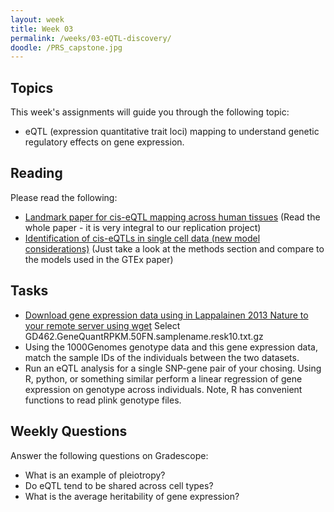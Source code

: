 ```yaml
---
layout: week
title: Week 03
permalink: /weeks/03-eQTL-discovery/
doodle: /PRS_capstone.jpg
---
```


## Topics

This week's assignments will guide you through the following topic:
* eQTL (expression quantitative trait loci) mapping to understand genetic regulatory effects on gene expression. 

## Reading

Please read the following:
* [Landmark paper for cis-eQTL mapping across human tissues](https://www.ncbi.nlm.nih.gov/pmc/articles/PMC7737656/)
  (Read the whole paper - it is very integral to our replication project)
* [Identification of cis-eQTLs in single cell data (new model considerations)](https://pubmed.ncbi.nlm.nih.gov/35545678/)
  (Just take a look at the methods section and compare to the models used in the GTEx paper)

## Tasks

* [Download gene expression data using in Lappalainen 2013 Nature to your remote server using wget](https://www.ebi.ac.uk/arrayexpress/experiments/E-GEUV-3/files/analysis_results/)
Select GD462.GeneQuantRPKM.50FN.samplename.resk10.txt.gz
* Using the 1000Genomes genotype data and this gene expression data, match the sample IDs of the individuals between the two datasets. 
* Run an eQTL analysis for a single SNP-gene pair of your chosing. Using R, python, or something similar perform a linear regression of gene expression on genotype across individuals. Note, R has convenient functions to read plink genotype files. 

## Weekly Questions

Answer the following questions on Gradescope:

* What is an example of pleiotropy?
* Do eQTL tend to be shared across cell types? 
* What is the average heritability of gene expression? 



